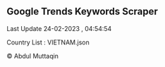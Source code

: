 

## Google Trends Keywords Scraper 
 
Last Update 24-02-2023 , 04:54:54

Country List :
VIETNAM.json



© Abdul Muttaqin 
